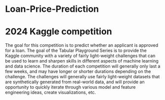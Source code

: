 # Loan-Price-Prediction
# 2024 Kaggle competition
The goal for this competition is to predict whether an applicant is approved for a loan.
The goal of the Tabular Playground Series is to provide the Kaggle community with a variety of fairly light-weight challenges that can be used to learn and sharpen skills in different aspects of machine learning and data science. The duration of each competition will generally only last a few weeks, and may have longer or shorter durations depending on the challenge. The challenges will generally use fairly light-weight datasets that are synthetically generated from real-world data, and will
provide an opportunity to quickly iterate through various model and feature engineering ideas, create visualizations, etc.
